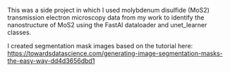 This was a side project in which I used molybdenum disulfide (MoS2) transmission electron microscopy data from my work to identify the nanostructure of MoS2 using the FastAI dataloader and unet_learner classes.

I created segmentation mask images based on the tutorial here: https://towardsdatascience.com/generating-image-segmentation-masks-the-easy-way-dd4d3656dbd1
